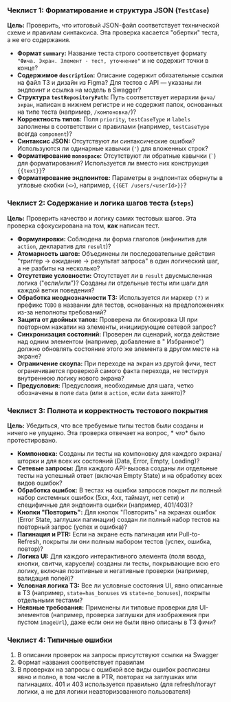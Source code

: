 ### Чеклист 1: Форматирование и структура JSON (`TestCase`)

**Цель:** Проверить, что итоговый JSON-файл соответствует технической схеме и правилам синтаксиса. Эта проверка
касается "обертки" теста, а не его содержания.

* **Формат `summary`:** Название теста строго соответствует формату `"Фича. Экран. Элемент - тест, уточнение"` и не
  содержит точки в конце?
* **Содержимое `description`:** Описание содержит обязательные ссылки на файл ТЗ и дизайн из Figma? Для тестов с API —
  указаны ли эндпоинт и ссылка на модель в Swagger?
* **Структура `testRepositoryPath`:** Путь соответствует иерархии `фича/экран`, написан в нижнем регистре и не содержит
  папок, основанных на типе теста (например, `/компоновка/`)?
* **Корректность типов:** Поля `priority`, `testCaseType` и `labels` заполнены в соответствии с правилами (например,
  `testCaseType` всегда `component`)?
* **Синтаксис JSON:** Отсутствуют ли синтаксические ошибки? Используются ли одинарные кавычки (`'`) для вложенных строк?
* **Форматирование `monospace`:** Отсутствуют ли обратные кавычки (`` ` ``) для форматирования? Используется ли вместо
  них конструкция `{{text}}`?
* **Форматирование эндпоинтов:** Параметры в эндпоинтах обернуты в угловые скобки (`<>`), например,
  `{{GET /users/<userId>}}`?

### Чеклист 2: Содержание и логика шагов теста (`steps`)

**Цель:** Проверить качество и логику самих тестовых шагов. Эта проверка сфокусирована на том, **как** написан тест.

* **Формулировки:** Соблюдена ли форма глаголов (инфинитив для `action`, декларатив для `result`)?
* **Атомарность шагов:** Объединены ли последовательные действия "триггер -> ожидание -> результат запроса" в один
  логический шаг, а не разбиты на несколько?
* **Отсутствие условности:** Отсутствует ли в `result` двусмысленная логика ("если/или")? Созданы ли отдельные тесты или
  шаги для каждой ветки поведения?
* **Обработка неоднозначности ТЗ:** Используется ли маркер `(?)` и префикс `TODO` в названии для тестов, основанных на
  предположениях из-за неполноты требований?
* **Защита от двойных тапов:** Проверена ли блокировка UI при повторном нажатии на элементы, инициирующие сетевой
  запрос?
* **Синхронизация состояний:** Проверен ли сценарий, когда действие над одним элементом (например, добавление в "
  Избранное") должно обновлять состояние этого же элемента в другом месте на экране?
* **Ограничение скоупа:** При переходе на экран из другой фичи, тест ограничивается проверкой самого факта перехода, не
  тестируя внутреннюю логику нового экрана?
* **Предусловия:** Предусловия, необходимые для шага, четко обозначены в поле `data` (или в `action`, если `data`
  занято)?

### Чеклист 3: Полнота и корректность тестового покрытия

**Цель:** Убедиться, что все требуемые типы тестов были созданы и ничего не упущено. Эта проверка отвечает на вопрос, *
*что** было протестировано.

* **Компоновка:** Созданы ли тесты на компоновку для каждого экрана/шторки и для всех их состояний (Data, Error, Empty,
  Loading)?
* **Сетевые запросы:** Для каждого API-вызова созданы ли отдельные тесты на успешный ответ (включая Empty State) и на
  обработку всех видов ошибок?
* **Обработка ошибок:** В тестах на ошибки запросов покрыт ли полный набор системных ошибок (5xx, 4xx, таймаут, нет
  сети) и специфичные для эндпоинта ошибки (например, 401/403)?
* **Кнопки "Повторить":** Для кнопок "Повторить" на экранах ошибок (Error State, заглушки пагинации) создан ли полный
  набор тестов на повторный запрос (успех и ошибка)?
* **Пагинация и PTR:** Если на экране есть пагинация или Pull-to-Refresh, покрыты ли они полным набором тестов (успех,
  ошибка, повтор)?
* **Логика UI:** Для каждого интерактивного элемента (поля ввода, кнопки, свитчи, карусели) созданы ли тесты,
  покрывающие всю его логику, включая позитивные и негативные проверки (например, валидация полей)?
* **Условная логика ТЗ:** Все ли условные состояния UI, явно описанные в ТЗ (например, `state=has_bonuses` vs
  `state=no_bonuses`), покрыты отдельными тестами?
* **Неявные требования:** Применены ли типовые проверки для UI-элементов (например, проверка заглушки для изображения
  при пустом `imageUrl`), даже если они не были явно описаны в ТЗ фичи?

### Чеклист 4: Типичные ошибки

1. В описании проверок на запросы присутствуют ссылки на Swagger
2. Формат названия соответствует правилам
3. В проверках на запросы с ошибкой все виды ошибок расписаны явно и полно, в том числе в PTR, повторах на заглушках или
   пагинациях. 401 и 403 используется правильно (для refresh/логаут логики, а не для логики неавторизованного
   пользователя)
